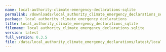 ```yaml
---
name: local-authority-climate-emergency-declarations-sqlite
permalink: /downloads/local_authority_climate_emergency_declarations_sqlite/latest
package: local_authority_climate_emergency_declarations
title: local_authority_climate_emergency_declarations_sqlite
filename: local_authority_climate_emergency_declarations.sqlite
version: latest
full_version: 0.3.5
file: /data/local_authority_climate_emergency_declarations/latest/local_authority_climate_emergency_declarations.sqlite
---
```

